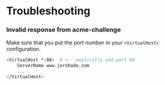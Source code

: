 # Troubleshooting

### Invalid response from acme-challenge
Make sure that you put the port number in your `<VirtualHost>` configuration.
```bash
<VirtualHost *:80>  # <-- explicitly add port 80
    ServerName www.jerobado.com
    ...
</VirtualHost>
```